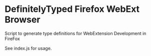# DefinitelyTyped Firefox WebExt Browser

Script to generate type definitions for WebExtension Development in FireFox

See index.js for usage.